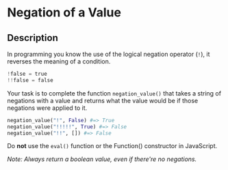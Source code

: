 # Negation of a Value

## Description

In programming you know the use of the logical negation operator (`!`), it reverses the meaning of a condition.

```python
!false = true
!!false = false
```

Your task is to complete the function `negation_value()` that takes a string of negations with a value and returns what the value would be if those negations were applied to it.

```python
negation_value("!", False) #=> True
negation_value("!!!!!", True) #=> False
negation_value("!!", []) #=> False
```

Do **not** use the `eval()` function or the Function() constructor in JavaScript.

_Note: Always return a boolean value, even if there're no negations._
